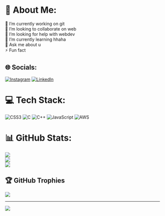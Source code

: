 # 💫 About Me:
🔭 I’m currently working on git<br>👯 I’m looking to collaborate on web<br>🤝 I’m looking for help with webdev<br>🌱 I’m currently learning hhaha<br>💬 Ask me about u<br>⚡ Fun fact


## 🌐 Socials:
[![Instagram](https://img.shields.io/badge/Instagram-%23E4405F.svg?logo=Instagram&logoColor=white)](https://instagram.com/@whoissurazanyways) [![LinkedIn](https://img.shields.io/badge/LinkedIn-%230077B5.svg?logo=linkedin&logoColor=white)](https://linkedin.com/in/suraj-agrahari-982a272a9) 

# 💻 Tech Stack:
![CSS3](https://img.shields.io/badge/css3-%231572B6.svg?style=for-the-badge&logo=css3&logoColor=white) ![C](https://img.shields.io/badge/c-%2300599C.svg?style=for-the-badge&logo=c&logoColor=white) ![C++](https://img.shields.io/badge/c++-%2300599C.svg?style=for-the-badge&logo=c%2B%2B&logoColor=white) ![JavaScript](https://img.shields.io/badge/javascript-%23323330.svg?style=for-the-badge&logo=javascript&logoColor=%23F7DF1E) ![AWS](https://img.shields.io/badge/AWS-%23FF9900.svg?style=for-the-badge&logo=amazon-aws&logoColor=white)
# 📊 GitHub Stats:
![](https://github-readme-stats.vercel.app/api?username=SurazAgrahari&theme=dark&hide_border=false&include_all_commits=true&count_private=false)<br/>
![](https://github-readme-streak-stats.herokuapp.com/?user=SurazAgrahari&theme=dark&hide_border=false)<br/>
![](https://github-readme-stats.vercel.app/api/top-langs/?username=SurazAgrahari&theme=dark&hide_border=false&include_all_commits=true&count_private=false&layout=compact)

## 🏆 GitHub Trophies
![](https://github-profile-trophy.vercel.app/?username=SurazAgrahari&theme=radical&no-frame=false&no-bg=true&margin-w=4)

---
[![](https://visitcount.itsvg.in/api?id=SurazAgrahari&icon=0&color=0)](https://visitcount.itsvg.in)

<!-- Proudly created with GPRM ( https://gprm.itsvg.in ) -->
